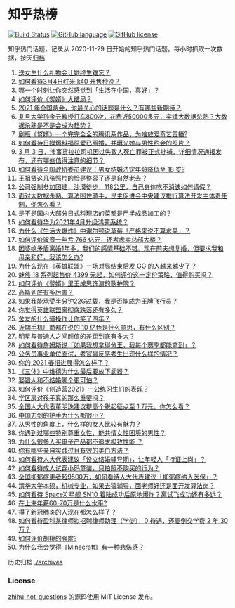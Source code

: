 # 知乎热榜
[![Build Status](https://github.com/ToWeLong/zhihu-hot-questions/workflows/CI/badge.svg)](https://github.com/ToWeLong/zhihu-hot-questions/actions)
[![GitHub language](https://img.shields.io/badge/language-golang-orange.svg)](https://golang.org/)
[![GitHub license](https://img.shields.io/github/license/ToWeLong/zhihu-hot-questions)](https://github.com/ToWeLong/zhihu-hot-questions/blob/main/LICENSE)

知乎热门话题，记录从 2020-11-29 日开始的知乎热门话题。每小时抓取一次数据，按天[归档](./archives)

<!-- BEGIN -->

1. [送女生什么礼物会让她终生难忘？](https://www.zhihu.com/question/22544804)
1. [如何看待3月4日红米 k40 开售秒没？](https://www.zhihu.com/question/447473364)
1. [哪一个时刻让你突然感觉到「生活在中国，真好」？](https://www.zhihu.com/question/446990478)
1. [如何评价《赘婿》大结局？](https://www.zhihu.com/question/447439317)
1. [2021 年全国两会，你最关心的话题是什么？有哪些新期待？](https://www.zhihu.com/question/447176215)
1. [复旦大学孙金云教授打车800次，花费近50000多元，实锤大数据杀熟？大数据杀熟是不是会成为趋势？](https://www.zhihu.com/question/447061249)
1. [剧版《赘婿》一个完完全全的腾讯系作品，为啥放爱奇艺首播?](https://www.zhihu.com/question/445133297)
1. [如何看待日媒爆料福原爱已离婚，并曝光她与男性约会的照片？](https://www.zhihu.com/question/447390190)
1. [3 月 3 日，涉事货拉拉司机因过失致人死亡罪被正式批捕，详细情况通报发布，还有哪些值得注意的细节？](https://www.zhihu.com/question/447340905)
1. [如何看待全国政协委员建议：男女结婚法定年龄降低至 18 岁?](https://www.zhihu.com/question/447328679)
1. [王祖贤这几张照片的脸是整容了还是自然老去？](https://www.zhihu.com/question/49123765)
1. [公司强制参加团建，沙漠徒步，118公里，自己身体吃不消该如何请假？](https://www.zhihu.com/question/446506135)
1. [面对大数据杀熟、算法困住骑手，民主促进会中央建议推行算法开发主体责任制，你怎么看？](https://www.zhihu.com/question/447171614)
1. [是不是国内大部分日式料理店的菜都是用半成品加工的？](https://www.zhihu.com/question/25686948)
1. [如何看待华为2021年4月升级鸿蒙系统？](https://www.zhihu.com/question/445803392)
1. [为什么《生活大爆炸》中谢尔顿说草莓「严格来说不算水果」？](https://www.zhihu.com/question/373527668)
1. [如何评价波音一年亏 766 亿元，还考虑卖总部大楼？](https://www.zhihu.com/question/445967211)
1. [因婆媳矛盾离婚1年多，我们的感情基础不错。现在前夫想复婚，但要求我和母亲和好，我该怎么办?](https://www.zhihu.com/question/447212121)
1. [为什么现在《英雄联盟》一场对局结束后发 GG 的人越来越少了？](https://www.zhihu.com/question/437215557)
1. [魅族 18 系列起售价 4399 元起，如何评价这一定价策略，值得购买吗？](https://www.zhihu.com/question/447392215)
1. [如何评价《赘婿》里王成思饰演的耿护院？](https://www.zhihu.com/question/445024687)
1. [高斯到底有多厉害？](https://www.zhihu.com/question/35107219)
1. [如果我能承受半分钟22G过载，我是否能成为王牌飞行员？](https://www.zhihu.com/question/446808395)
1. [你觉得英雄联盟离彻底跌落还有多久？](https://www.zhihu.com/question/425743432)
1. [舍友的什么骚操作让你笑了四年？](https://www.zhihu.com/question/435608547)
1. [近期手机厂商都在说的 10 亿色是什么意思，有什么区别？](https://www.zhihu.com/question/447015820)
1. [明星与普通人之间颜值的差距到底有多大？](https://www.zhihu.com/question/63311419)
1. [如何看待詹姆斯说「如果我想拿得分王，我每个赛季都能拿到」？](https://www.zhihu.com/question/445997850)
1. [公务员事业单位面试，考官最反感考生出现什么样的情况？](https://www.zhihu.com/question/411053820)
1. [你的 2021 春招进展得怎么样了？](https://www.zhihu.com/question/441859756)
1. [《三体》中维德为什么最后要放下武器？](https://www.zhihu.com/question/446230671)
1. [娶错人和不结婚哪个更可怕？](https://www.zhihu.com/question/406565047)
1. [如何评价《创造营2021》一公练习生们的表现？](https://www.zhihu.com/question/445859873)
1. [学区房对孩子真的那么重要吗？](https://www.zhihu.com/question/446434828)
1. [全国人大代表董明珠建议提高个税起征点至 1 万元，你怎么看？](https://www.zhihu.com/question/447327072)
1. [中国刀剑的护手为什么都很小？](https://www.zhihu.com/question/379873194)
1. [从男性的角度上，什么样的女人比较有魅力？](https://www.zhihu.com/question/26121881)
1. [你遇到过哪些特别尊重女性、能共情女性困境的男性？](https://www.zhihu.com/question/446116645)
1. [为什么很多人买电子产品都不追求极致性能 ？](https://www.zhihu.com/question/445874215)
1. [你有哪些亲自实践过且有效的美白方法？](https://www.zhihu.com/question/19638296)
1. [如何看待人大代表建议「设立结婚辅导期」，让年轻人「持证上岗」？](https://www.zhihu.com/question/447325792)
1. [如何看待成人试穿小码童装，只拍照不购买的行为？](https://www.zhihu.com/question/447335739)
1. [全国抑郁症患者超9500万，如何看待人大代表建议「抑郁症纳入医保」？](https://www.zhihu.com/question/447323933)
1. [清华大学本硕，机械专业，如果去猿辅导，面老师好还是面开发算法岗？](https://www.zhihu.com/question/445326907)
1. [如何看待 SpaceX 星舰 SN10 着陆成功后原地爆炸？离试飞成功还有多远？](https://www.zhihu.com/question/447490945)
1. [在上海年薪60-70万是什么水平?](https://www.zhihu.com/question/362585897)
1. [得了新冠肺炎的人现在都怎么样了？](https://www.zhihu.com/question/395696795)
1. [如何看待盈科某律师拟招聘律师助理（学徒），0 待遇，还要倒交学费 2 年 30 万？](https://www.zhihu.com/question/447339532)
1. [如何评价胡桃的强度?](https://www.zhihu.com/question/447246320)
1. [为什么我会觉得《Minecraft》有一种悲伤感？](https://www.zhihu.com/question/435941371)

<!-- END -->

历史归档 [./archives](./archives)


### License
[zhihu-hot-questions](https://github.com/towelong/zhihu-hot-questions) 的源码使用 MIT License 发布。